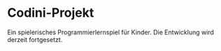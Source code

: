 # Codini-Projekt
 Ein spielerisches Programmierlernspiel für Kinder. Die Entwicklung wird derzeit fortgesetzt.
